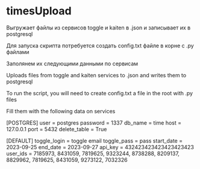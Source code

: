 # timesUpload
Выгружает файлы из сервисов toggle и kaiten в .json и записывает их в postgresql

Для запуска скрипта потребуется создать config.txt файле в корне с .py файлами

Заполянем их следующими данными по сервисам

Uploads files from toggle and kaiten services to .json and writes them to postgresql

To run the script, you will need to create config.txt a file in the root with .py files

Fill them with the following data on services


[POSTGRES]
user = postgres
password = 1337
db_name = time
host = 127.0.0.1
port = 5432
delete_table = True


[DEFAULT]
toggle_login = toggle email
toggle_pass = pass
start_date = 2023-09-25
end_date = 2023-09-27
api_key = 432423423423423423423
user_ids = 7185973, 8431059, 7819625, 9323244, 8738288, 8209137, 8829962, 7819625, 8431059, 9273122, 7032326
